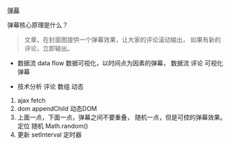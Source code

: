 [弹幕](https://juejin.im/post/5ae56927f265da0b7e0c0968)

弹幕核心原理是什么？
> 文章，在封面图提供一个弹幕效果，让大家的评论滚动输出，
如果有新的评论，立即输出。
- 数据流 data flow
数据可视化，以时间点为因素的弹幕，
数据流 评论
可视化 弹幕

- 技术分析
评论 数组    动态
1. ajax fetch
2. dom appendChild 动态DOM
3. 上面一点，下面一点，弹幕之间不要重叠，
随机一点，但是可控的弹幕效果。
定位 
随机 Math.random()
4. 更新
setInterval 定时器